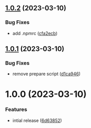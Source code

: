 ## [1.0.2](https://github.com/MeltStudio/melt-semantic-release-monorepo/compare/v1.0.1...v1.0.2) (2023-03-10)


### Bug Fixes

* add .npmrc ([cfa2ecb](https://github.com/MeltStudio/melt-semantic-release-monorepo/commit/cfa2ecbeb97804e3e51c0dd809586e311792d6be))

## [1.0.1](https://github.com/MeltStudio/melt-semantic-release-monorepo/compare/v1.0.0...v1.0.1) (2023-03-10)


### Bug Fixes

* remove prepare script ([d1ca946](https://github.com/MeltStudio/melt-semantic-release-monorepo/commit/d1ca946dba0406a54bb72a575e54a32da10c39ed))

# 1.0.0 (2023-03-10)


### Features

* intial release ([6d63852](https://github.com/MeltStudio/melt-semantic-release-monorepo/commit/6d638524541a91a22246815acc7a5c47a56357f1))
